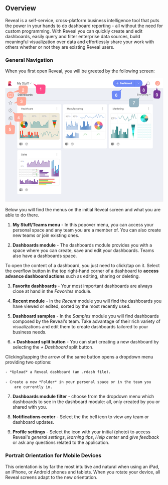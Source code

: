 ## Overview

Reveal is a self-service, cross-platform business intelligence tool that puts the power in your hands to do dashboard reporting - all without the
need for custom programming. With Reveal you can quickly create and edit dashboards, easily query and filter enterprise data sources, build meaningful visualization over data and effortlessly share your work with others whether or not they are existing Reveal users.

### General Navigation

When you first open Reveal, you will be greeted by the following screen:

![Reveal start screen view](images/reveal-initial-view.png)

Below you will find the menus on the initial Reveal screen and what you are able to do there.

1.  **My Stuff/Teams menu** - In this popover menu, you can access your personal space and any team you are a member of. You can also create new teams or join existing ones.

2.  **Dashboards module** - The dashboards     module provides you with a space where you can create, save and edit your dashboards. Teams
also have a dashboards space.

  To open the content of a dashboard, you just need to click/tap on it. Select the overflow button in the top right-hand corner of a
  dashboard to **access advance dashboard actions** such as editing, sharing or deleting.

3.  **Favorite dashboards** - Your most important dashboards are always close at hand in the *Favorites* module.

4.  **Recent module** - In the *Recent* module you will find the dashboards you have viewed or edited, sorted by the most recently used.

5.  **Dashboard samples** - In the *Samples* module you will find dashboards composed by the Reveal's team. Take advantage of their rich variety of visualizations and edit them to create dashboards tailored to your business needs.

6.  **+ Dashboard split button** - You can start creating a new dashboard by selecting the *+ Dashboard* split button.

  Clicking/tapping the arrow of the same button opens a dropdown menu providing two options:

    - *Upload* a Reveal dashboard (an .rdash file).

    - Create a new *Folder* in your personal space or in the team you
        are currently in.

7.  **Dashboards module filter** - choose from the dropdown menu which dashboards to see in the dashboard module: all, only created by you
or shared with you.

8.  **Notifications center** - Select the the bell icon to view any team or dashboard updates.

9.  **Profile settings** - Select the icon with your initial (photo) to access Reveal's *general settings*, *learning tips*, *Help center* and *give feedback* or ask any questions related to the application.

### Portrait Orientation for Mobile Devices

This orientation is by far the most intuitive and natural when using an iPad, an iPhone, or Android phones and tablets. When you rotate your device, all Reveal screens adapt to the new orientation.

